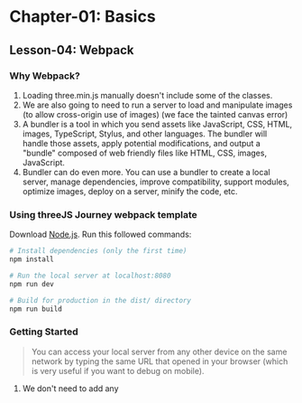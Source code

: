 # Chapter-01: Basics

## Lesson-04: Webpack

### Why Webpack?
1. Loading three.min.js manually doesn't include some of the classes.
2. We are also going to need to run a server to load and manipulate images (to allow cross-origin use of images) (we face the tainted canvas error)
3. A bundler is a tool in which you send assets like JavaScript, CSS, HTML, images, TypeScript, Stylus, and other languages. The bundler will handle those assets, apply potential modifications, and output a "bundle" composed of web friendly files like HTML, CSS, images, JavaScript.
4. Bundler can do even more. You can use a bundler to create a local server, manage dependencies, improve compatibility, support modules, optimize images, deploy on a server, minify the code, etc.

### Using threeJS Journey webpack template
Download [Node.js](https://nodejs.org/en/download/).
Run this followed commands:

``` bash
# Install dependencies (only the first time)
npm install

# Run the local server at localhost:8080
npm run dev

# Build for production in the dist/ directory
npm run build
```

### Getting Started
> You can access your local server from any other device on the same network by typing the same URL that opened in your browser (which is very useful if you want to debug on mobile).

1. We don't need to add any <script> tags. Webpack will handle that.
2. We don't add CSS to HTML anymore. We will import it in the script file.
3. We will import threeJS inside script file from /node_modules/ folder.

```
import './style.css'
import * as THREE from 'three'
```
